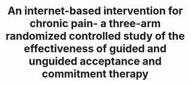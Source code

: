 --- 
abstract: '' 
authors: 
 - J Lin
 -  S Paganini
 -  L Sander
 -  M Lüking
 -  admin
 -  M Buhrman
 -  ...
doi: '' 
featured: false 
publication: '*Deutsches Ärzteblatt International*, 43' 
publication_short: '' 
publishDate: '2017-01-01' 
title: 'An internet-based intervention for chronic pain- a three-arm randomized controlled study of the effectiveness of guided and unguided acceptance and commitment therapy' 
url_code: '' 
url_dataset: '' 
url_pdf: '' 
url_poster: '' 
url_project: '' 
url_slides: '' 
url_source: '' 
url_video: '' 
---